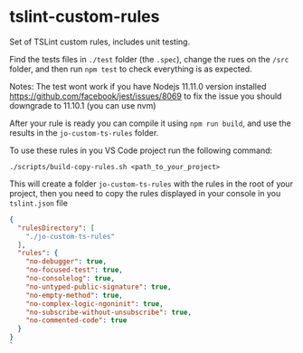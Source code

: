 # tslint-custom-rules


Set of TSLint custom rules, includes unit testing.

Find the tests files in `./test` folder (the `.spec`), change the rues on the `/src` folder, and then run `npm test` to check everything is as expected.

Notes: 
The test wont work if you have Nodejs 11.11.0 version installed
https://github.com/facebook/jest/issues/8069
to fix the issue you should downgrade to 11.10.1 (you can use nvm)

After your rule is ready you can compile it using `npm run build`, and use the results in the `jo-custom-ts-rules` folder.

To use these rules in you VS Code project run the following command:

`./scripts/build-copy-rules.sh <path_to_your_project>`

This will create a folder `jo-custom-ts-rules` with the rules in the root of your project, then you need to copy the rules displayed in your console in you `tslint.json` file

```json
{
  "rulesDirectory": [
    "./jo-custom-ts-rules"
  ],
  "rules": {
    "no-debugger": true,
    "no-focused-test": true,
    "no-consolelog": true,
    "no-untyped-public-signature": true,
    "no-empty-method": true,
    "no-complex-logic-ngoninit": true,
    "no-subscribe-without-unsubscribe": true,
    "no-commented-code": true
  }
}
`
